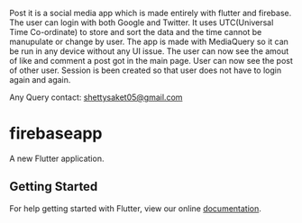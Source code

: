 Post it is a social media app which is made entirely with flutter and firebase.
The user can login with both Google and Twitter.
It uses UTC(Universal Time Co-ordinate) to store and sort the data and the time cannot be manupulate or change by user.
The app is made with MediaQuery so it can be run in any device without any UI issue.
The user can now see the amout of like and comment a post got in the main page.
User can now see the post of other user.
Session is been created so that user does not have to login again and again.

Any Query contact: shettysaket05@gmail.com







# firebaseapp

A new Flutter application.

## Getting Started

For help getting started with Flutter, view our online
[documentation](https://flutter.io/).
